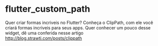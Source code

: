 # flutter_custom_path

Quer criar formas incriveis no Flutter? Conheça o ClipPath, com ele você criará formas incriveis para seus apps. Quer conhecer um pouco desse widget, dê uma conferida nesse artigo http://blog.strawti.com/posts/clippath
